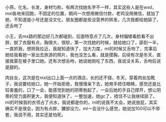 小燕，化名，长发，身材匀称，有两次找她名字不一样，其实这些人是在wxd，mxl各地来回跑，不固定的位置，期间一次想用微信付款，老鸨没用微信，就加了她，不知道是小号还是没文化，朋友圈都是些没营养的转发，几次我都给她舔了，还舌吻了

小王，去mx路的那边好几次都碰到，后面特意点了几次，身材偏矮看脸看不出胖，脱了衣服有点，胸很大，很软，第一次找她的时候，就给她口了，舔到一半，一直抓我，想把我拉近，我就知道快了，加大力度，ml的时候又舌吻了，完事后她给我看她一家出去旅游的照片，我也没怎么看，就是摸胸，后续有次是冬天，直接我蒙在被子里口她。还有次想舌吻，她说她刚吃了东西，我说没关系，舌吻后说是甜的。

肉丝女，这次是在mxl出口上面一点的酒店，长的还不错，冬天，穿着肉丝加靴子，我说要给她口，她一开始拒绝，我慢慢亲下去，她用手捂住眼睛，感觉还是比较害羞的，口了一会，能感觉到她的阴蒂勃起了，一会后她的手自己撑开，想让阴蒂的受力面积更大，我便知道快了，一整加速，她gc了，捂住不让我继续舔了。ml的时候我的衣领占了点水，我说都是你的，ml的说我不太会，她说放屁，其实确实不是很会，因为有点胖，腰部没力，ml一会没什么感觉，她说加100可以不带套，我说不用，其实还是怕死。



